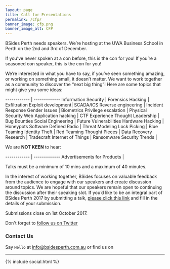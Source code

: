```yaml
---
layout: page
title: Call for Presentations
permalink: /cfp/
banner_image: cfp.png
banner_image_alt: CFP
---
```


BSides Perth needs speakers. We’re hosting at the UWA Business School in Perth on the 2nd and 3rd of December.

If you’ve never spoken at a con before, this is the con for you!
If you’re a seasoned con speaker, this is the con for you!

We’re interested in what you have to say, if you’ve seen something amazing, or working on something small, it doesn’t matter. We want to work together as a community to discover the “next big thing”!
Here are some topics that might give you some ideas:
 
 
------------ | -------------
Information Security | Forensics
Hacking | Exfiltration
Exploit development| SCADA/ICS
Reverse engineering | Incident Response
Gender Issues | Biometrics
Privilege escalation | Physical Security
Web Application hacking | CTF Experience
Thought Leadership | Bug Bounties
Social Engineering | Future Vulnerabilities
Hardware Hacking | Honeypots
Software Defined Radio | Threat Modeling
Lock Picking | Blue Teaming
Identity Theft | Red Teaming
Thought Pieces | Data Recovery
Research | Tradecraft
Internet of Things | Ransomware
Security Trends |
 
 
We are **NOT KEEN** to hear:
 
------------ | -------------
Advertisements for Products |
 
 
Talks must be a minimum of 10 mins and a maximum of 40 minutes.
 
In the interest of working together, BSides focuses on valuable feedback from the audience to engage with our speakers and create discussion around topics. We are hopeful that our speakers remain open to continuing the discussion after their speaking slot.
If you’d like to be an integral part of BSides Perth 2017 by submitting a talk, [please click this link](https://goo.gl/forms/suN2U8KxWW7in5Q03) and fill in the details of your submission.

Submissions close on 1st October 2017.
 
 
Don't forget to [follow us on Twitter](https://twitter.com/bsidesper)

### Contact Us

Say `Hello` at info@bsidesperth.com.au or find
us on

---

{% include social.html %}

